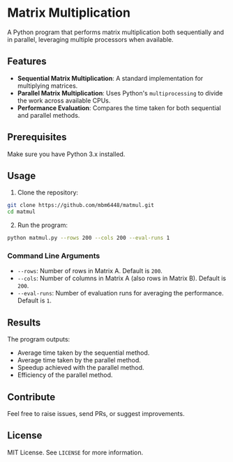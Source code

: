 # Matrix Multiplication

A Python program that performs matrix multiplication both sequentially and in parallel, leveraging multiple processors when available.

## Features

- **Sequential Matrix Multiplication**: A standard implementation for multiplying matrices.
- **Parallel Matrix Multiplication**: Uses Python's `multiprocessing` to divide the work across available CPUs.
- **Performance Evaluation**: Compares the time taken for both sequential and parallel methods.

## Prerequisites

Make sure you have Python 3.x installed.

## Usage

1. Clone the repository:

```bash
git clone https://github.com/mbm6448/matmul.git
cd matmul
```

2. Run the program:

```bash
python matmul.py --rows 200 --cols 200 --eval-runs 1
```

### Command Line Arguments

- `--rows`: Number of rows in Matrix A. Default is `200`.
- `--cols`: Number of columns in Matrix A (also rows in Matrix B). Default is `200`.
- `--eval-runs`: Number of evaluation runs for averaging the performance. Default is `1`.

## Results

The program outputs:

- Average time taken by the sequential method.
- Average time taken by the parallel method.
- Speedup achieved with the parallel method.
- Efficiency of the parallel method.

## Contribute

Feel free to raise issues, send PRs, or suggest improvements.

## License

MIT License. See `LICENSE` for more information.
